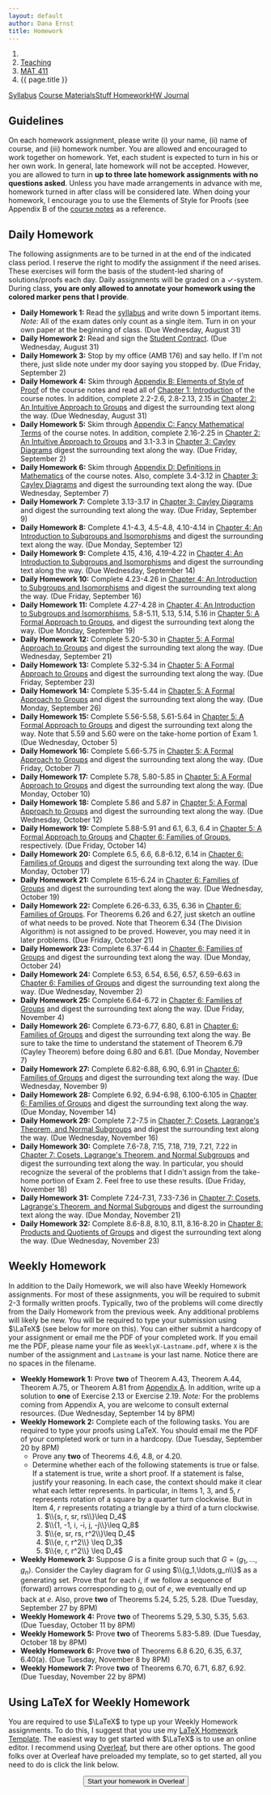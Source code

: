 ```yaml
---
layout: default
author: Dana Ernst
title: Homework
---
```


<ol class="breadcrumb">
  <li><a href="/"><i class="fa fa-home"></i></a></li>
  <li><a href="/teaching/">Teaching</a></li>
  <li><a href="/teaching/mat411f16">MAT 411</a></li>
  <li class="active">{{ page.title }}</li>
</ol>

<div class="row">
<div class="col-xs-12">
<div class="btn-group btn-group-justified">
<a class="btn btn-default btn-success" href="{{site.baseurl}}/teaching/mat411f16/syllabus/">Syllabus</a>
<a class="btn btn-default btn-primary" href="{{site.baseurl}}/teaching/mat411f16/materials/">
<span class="hidden-xs">Course Materials</span><span class="visible-xs">Stuff</span>
</a>
<a class="btn btn-default btn-warning" href="{{site.baseurl}}/teaching/mat411f16/homework/">
<span class="hidden-xs">Homework</span><span class="visible-xs">HW</span>
</a>
<a class="btn btn-default btn-info" href="{{site.baseurl}}/teaching/mat411f16/journal/">Journal</a>
</div>
</div>
</div>

## Guidelines ##
On each homework assignment, please write (i) your name, (ii) name of course, and (iii) homework number. You are allowed and encouraged to work together on homework. Yet, each student is expected to turn in his or her own work. In general, late homework will not be accepted. However, you are allowed to turn in **up to three late homework assignments with no questions asked**. Unless you have made arrangements in advance with me, homework turned in after class will be considered late. When doing your homework, I encourage you to use the Elements of Style for Proofs (see Appendix B of the [course notes]({{site.baseurl}}/teaching/mat411f16/materials/) as a reference.

## Daily Homework ##
The following assignments are to be turned in at the end of the indicated class period.  I reserve the right to modify the assignment if the need arises.  These exercises will form the basis of the student-led sharing of solutions/proofs each day.  Daily assignments will be graded on a $\checkmark$-system.  During class, **you are only allowed to annotate your homework using the colored marker pens that I provide**.

- **Daily Homework 1:** Read the [syllabus]({{site.baseurl}}/teaching/mat411f16/syllabus/) and write down 5 important items.  *Note:*  All of the exam dates only count as a single item.  Turn in on your own paper at the beginning of class. (Due Wednesday, August 31)
- **Daily Homework 2:** Read and sign the [Student Contract]({{site.baseurl}}/teaching/StudentContract.pdf). (Due Wednesday, August 31)
- **Daily Homework 3:** Stop by my office (AMB 176) and say hello. If I'm not there, just slide note under my door saying you stopped by. (Due Friday, September 2)
- **Daily Homework 4:** Skim through [Appendix B: Elements of Style of Proof]({{site.baseurl}}/teaching/mat411f16/ElementsOfStyle.pdf) of the course notes and read all of [Chapter 1: Introduction]({{site.baseurl}}/teaching/mat411f16/Introduction.pdf) of the course notes.  In addition, complete 2.2-2.6, 2.8-2.13, 2.15 in [Chapter 2: An Intuitive Approach to Groups]({{site.baseurl}}/teaching/mat411f16/IntuitiveGroups.pdf) and digest the surrounding text along the way. (Due Wednesday, August 31)
- **Daily Homework 5:** Skim through [Appendix C: Fancy Mathematical Terms]({{site.baseurl}}/teaching/mat411f16/FancyMathematicalTerms.pdf) of the course notes. In addition, complete 2.16-2.25 in [Chapter 2: An Intuitive Approach to Groups]({{site.baseurl}}/teaching/mat411f16/IntuitiveGroups.pdf) and 3.1-3.3 in [Chapter 3: Cayley Diagrams]({{site.baseurl}}/teaching/mat411f16/CayleyDiagrams.pdf) digest the surrounding text along the way. (Due Friday, September 2)
- **Daily Homework 6:** Skim through [Appendix D: Definitions in Mathematics]({{site.baseurl}}/teaching/mat411f16/Definitions.pdf) of the course notes. Also, complete 3.4-3.12 in [Chapter 3: Cayley Diagrams]({{site.baseurl}}/teaching/mat411f16/CayleyDiagrams.pdf) and digest the surrounding text along the way. (Due Wednesday, September 7)
- **Daily Homework 7:** Complete 3.13-3.17 in [Chapter 3: Cayley Diagrams]({{site.baseurl}}/teaching/mat411f16/CayleyDiagrams.pdf) and digest the surrounding text along the way. (Due Friday, September 9)
- **Daily Homework 8:** Complete 4.1-4.3, 4.5-4.8, 4.10-4.14 in [Chapter 4: An Introduction to Subgroups and Isomorphisms]({{site.baseurl}}/teaching/mat411f16/IntroSubgroupsIsomorphisms.pdf) and digest the surrounding text along the way. (Due Monday, September 12)
- **Daily Homework 9:** Complete 4.15, 4.16, 4.19-4.22 in [Chapter 4: An Introduction to Subgroups and Isomorphisms]({{site.baseurl}}/teaching/mat411f16/IntroSubgroupsIsomorphisms.pdf) and digest the surrounding text along the way. (Due Wednesday, September 14)
- **Daily Homework 10:** Complete 4.23-4.26 in [Chapter 4: An Introduction to Subgroups and Isomorphisms]({{site.baseurl}}/teaching/mat411f16/IntroSubgroupsIsomorphisms.pdf) and digest the surrounding text along the way. (Due Friday, September 16)
- **Daily Homework 11:** Complete 4.27-4.28 in [Chapter 4: An Introduction to Subgroups and Isomorphisms]({{site.baseurl}}/teaching/mat411f16/IntroSubgroupsIsomorphisms.pdf), 5.8-5.11, 5.13, 5.14, 5.16 in [Chapter 5: A Formal Approach to Groups]({{site.baseurl}}/teaching/mat411f16/FormalGroups.pdf), and digest the surrounding text along the way. (Due Monday, September 19)
- **Daily Homework 12:** Complete 5.20-5.30 in [Chapter 5: A Formal Approach to Groups]({{site.baseurl}}/teaching/mat411f16/FormalGroups.pdf) and digest the surrounding text along the way. (Due Wednesday, September 21)
- **Daily Homework 13:** Complete 5.32-5.34 in [Chapter 5: A Formal Approach to Groups]({{site.baseurl}}/teaching/mat411f16/FormalGroups.pdf) and digest the surrounding text along the way. (Due Friday, September 23)
- **Daily Homework 14:** Complete 5.35-5.44 in [Chapter 5: A Formal Approach to Groups]({{site.baseurl}}/teaching/mat411f16/FormalGroups.pdf) and digest the surrounding text along the way. (Due Monday, September 26)
- **Daily Homework 15:** Complete 5.56-5.58, 5.61-5.64 in [Chapter 5: A Formal Approach to Groups]({{site.baseurl}}/teaching/mat411f16/FormalGroups.pdf) and digest the surrounding text along the way. Note that 5.59 and 5.60 were on the take-home portion of Exam 1. (Due Wednesday, October 5)
- **Daily Homework 16:** Complete 5.66-5.75 in [Chapter 5: A Formal Approach to Groups]({{site.baseurl}}/teaching/mat411f16/FormalGroups.pdf) and digest the surrounding text along the way. (Due Friday, October 7)
- **Daily Homework 17:** Complete 5.78, 5.80-5.85 in [Chapter 5: A Formal Approach to Groups]({{site.baseurl}}/teaching/mat411f16/FormalGroups.pdf) and digest the surrounding text along the way. (Due Monday, October 10)
- **Daily Homework 18:** Complete 5.86 and 5.87 in [Chapter 5: A Formal Approach to Groups]({{site.baseurl}}/teaching/mat411f16/FormalGroups.pdf) and digest the surrounding text along the way. (Due Wednesday, October 12)
- **Daily Homework 19:** Complete 5.88-5.91 and 6.1, 6.3, 6.4 in [Chapter 5: A Formal Approach to Groups]({{site.baseurl}}/teaching/mat411f16/FormalGroups.pdf) and [Chapter 6: Families of Groups]({{site.baseurl}}/teaching/mat411f16/Families.pdf), respectively. (Due Friday, October 14)
- **Daily Homework 20:** Complete 6.5, 6.6, 6.8-6.12, 6.14 in [Chapter 6: Families of Groups]({{site.baseurl}}/teaching/mat411f16/Families.pdf) and digest the surrounding text along the way. (Due Monday, October 17)
- **Daily Homework 21:** Complete 6.15-6.24 in [Chapter 6: Families of Groups]({{site.baseurl}}/teaching/mat411f16/Families.pdf) and digest the surrounding text along the way. (Due Wednesday, October 19)
- **Daily Homework 22:** Complete 6.26-6.33, 6.35, 6.36 in [Chapter 6: Families of Groups]({{site.baseurl}}/teaching/mat411f16/Families.pdf). For Theorems 6.26 and 6.27, just sketch an outline of what needs to be proved. Note that Theorem 6.34 (The Division Algorithm) is not assigned to be proved. However, you may need it in later problems. (Due Friday, October 21)
- **Daily Homework 23:** Complete 6.37-6.44 in [Chapter 6: Families of Groups]({{site.baseurl}}/teaching/mat411f16/Families.pdf) and digest the surrounding text along the way. (Due Monday, October 24)
- **Daily Homework 24:** Complete 6.53, 6.54, 6.56, 6.57, 6.59-6.63 in [Chapter 6: Families of Groups]({{site.baseurl}}/teaching/mat411f16/Families.pdf) and digest the surrounding text along the way. (Due Wednesday, November 2)
- **Daily Homework 25:** Complete 6.64-6.72 in [Chapter 6: Families of Groups]({{site.baseurl}}/teaching/mat411f16/Families.pdf) and digest the surrounding text along the way. (Due Friday, November 4)
- **Daily Homework 26:** Complete 6.73-6.77, 6.80, 6.81 in [Chapter 6: Families of Groups]({{site.baseurl}}/teaching/mat411f16/Families.pdf) and digest the surrounding text along the way. Be sure to take the time to understand the statement of Theorem 6.79 (Cayley Theorem) before doing 6.80 and 6.81. (Due Monday, November 7)
- **Daily Homework 27:** Complete 6.82-6.88, 6.90, 6.91 in [Chapter 6: Families of Groups]({{site.baseurl}}/teaching/mat411f16/Families.pdf) and digest the surrounding text along the way. (Due Wednesday, November 9)
- **Daily Homework 28:** Complete 6.92, 6.94-6.98, 6.100-6.105 in [Chapter 6: Families of Groups]({{site.baseurl}}/teaching/mat411f16/Families.pdf) and digest the surrounding text along the way. (Due Monday, November 14)
- **Daily Homework 29:** Complete 7.2-7.5 in [Chapter 7: Cosets, Lagrange's Theorem, and Normal Subgroups]({{site.baseurl}}/teaching/mat411f16/CosetsLagrangeNormal.pdf) and digest the surrounding text along the way. (Due Wednesday, November 16)
- **Daily Homework 30:** Complete 7.6-7.8, 7.15, 7.18, 7.19, 7.21, 7.22 in [Chapter 7: Cosets, Lagrange's Theorem, and Normal Subgroups]({{site.baseurl}}/teaching/mat411f16/CosetsLagrangeNormal.pdf) and digest the surrounding text along the way. In particular, you should recognize the several of the problems that I didn't assign from the take-home portion of Exam 2. Feel free to use these results. (Due Friday, November 18)
- **Daily Homework 31:** Complete 7.24-7.31, 7.33-7.36 in [Chapter 7: Cosets, Lagrange's Theorem, and Normal Subgroups]({{site.baseurl}}/teaching/mat411f16/CosetsLagrangeNormal.pdf) and digest the surrounding text along the way.  (Due Monday, November 21)
- **Daily Homework 32:** Complete 8.6-8.8, 8.10, 8.11, 8.16-8.20 in [Chapter 8: Products and Quotients of Groups]({{site.baseurl}}/teaching/mat411f16/ProductsQuotients.pdf) and digest the surrounding text along the way.  (Due Wednesday, November 23)

<!--
- **Daily Homework 27:** Complete 7.2-7.8, 7.15 in [Chapter 7: Cosets, Lagrange's Theorem, and Normal Subgroups]({{site.baseurl}}/teaching/mat411f16/CosetsLagrangeNormal.pdf) and along the way read through 7.9-7.14 (these should look familiar from the take-home portion of Exam 2). (Due Monday, April 11)
- **Daily Homework 28:** I've fixed part (d) of Theorem 7.8, which I'd like you to try again. In addition, complete 7.18, 7.19, 7.21, 7.22 in [Chapter 7: Cosets, Lagrange's Theorem, and Normal Subgroups]({{site.baseurl}}/teaching/mat411f16/CosetsLagrangeNormal.pdf) and digest the surrounding text along the way. Also, be sure to look at 7.17 (which should look familiar from the take-home portion of Exam 2). (Due Wednesday, April 13)
- **Daily Homework 29:** Complete 7.24-7.31 in [Chapter 7: Cosets, Lagrange's Theorem, and Normal Subgroups]({{site.baseurl}}/teaching/mat411f16/CosetsLagrangeNormal.pdf) and digest the surrounding text along the way. In addition, skim the rest of Chapter 7. (Due Friday, April 15)
- **Daily Homework 30:** Complete 8.6-8.8, 8.10, 8.11, 8.13, 8.15-8.18 in [Chapter 8: Products and Quotients of Groups]({{site.baseurl}}/teaching/mat411f16/ProductsQuotients.pdf) and digest the surrounding text along the way. In addition, read and digest 8.1-8.5, 8.9, 8.12, and 8.14. (Due Monday, April 18)
- **Daily Homework 31:** Complete 8.19-8.22, 8.25 in [Chapter 8: Products and Quotients of Groups]({{site.baseurl}}/teaching/mat411f16/ProductsQuotients.pdf) and digest the surrounding text along the way. (Due Wednesday, April 20)
- **Daily Homework 32:** Complete 9.9, 9.10, 9.14-9.18, 9.21-9.23 in [Chapter 9: Homomorphisms and the Isomorphism Theorems]({{site.baseurl}}/teaching/mat411f16/Homomorphisms.pdf) and digest the surrounding text along the way. (Due Friday, April 29)
- **Daily Homework 33:** Complete 10.6-10.11, 10.15-10.18, 10.20, 10.25, 10.27 in [Chapter 10: An Introduction to Rings]({{site.baseurl}}/teaching/mat411f16/Rings.pdf) and digest the surrounding text along the way. There are a few theorems that I did not assign you to prove.  You should make sure you understand these and you are welcome to use them for later exercises. (Due Monday, May 2)
- **Daily Homework 34:** Complete 10.31, 10.37-10.39, 10.42, 10.44, 10.48, 10.49 in [Chapter 10: An Introduction to Rings]({{site.baseurl}}/teaching/mat411f16/Rings.pdf) and digest the surrounding text along the way. There are a few theorems that I did not assign you to prove.  You should make sure you understand these and you are welcome to use them for later exercises. (Due Wednesday, May 4) -->

## Weekly Homework ##
In addition to the Daily Homework, we will also have Weekly Homework assignments.  For most of these assignments, you will be required to submit 2-3 formally written proofs.  Typically, two of the problems will come directly from the Daily Homework from the previous week.  Any additional problems will likely be new.  You will be required to type your submission using $\LaTeX$ (see below for more on this).  You can either submit a hardcopy of your assignment or email me the PDF of your completed work. If you email me the PDF, please name your file as <code>WeeklyX-Lastname.pdf</code>, where <code>X</code> is the number of the assignment and <code>Lastname</code> is your last name.  Notice there are no spaces in the filename.

- **Weekly Homework 1:** Prove **two** of Theorem A.43, Theorem A.44, Theorem A.75, or Theorem A.81 from [Appendix A]({{site.baseurl}}/teaching/mat411f16/Prerequisites.pdf). In addition, write up a solution to **one** of Exercise 2.13 or Exercise 2.19.  *Note:* For the problems coming from Appendix A, you are welcome to consult external resources. (Due Wednesday, September 14 by 8PM)
- **Weekly Homework 2:** Complete each of the following tasks. You are required to type your proofs using LaTeX.  You should email me the PDF of your completed work or turn in a hardcopy. (Due Tuesday, September 20 by 8PM)
  - Prove any **two** of Theorems 4.6, 4.8, or 4.20.
  - Determine whether each of the following statements is true or false. If a statement is true, write a short proof. If a statement is false, justify your reasoning. In each case, the context should make it clear what each letter represents. In particular, in Items 1, 3, and 5, $r$ represents rotation of a square by a quarter turn clockwise. But in Item 4, $r$ represents rotating a triangle by a third of a turn clockwise.
      1. $\\{s, r, sr, rs\\}\leq D_4$
      2. $\\{1, -1, i, -i, j, -j\\}\leq Q_8$
      3. $\\{e, sr, rs, r^2\\}\leq D_4$
      4. $\\{e, r, r^2\\} \leq D_3$
      5. $\\{e, r, r^2\\} \leq D_4$
- **Weekly Homework 3:** Suppose $G$ is a finite group such that $G=\langle g_1,\ldots, g_n\rangle$.  Consider the Cayley diagram for $G$ using $\\{g_1,\ldots,g_n\\}$ as a generating set.  Prove that for each $i$, if we follow a sequence of (forward) arrows corresponding to $g_i$ out of $e$, we eventually end up back at $e$. Also, prove **two** of Theorems 5.24, 5.25, 5.28.  (Due Tuesday, September 27 by 8PM)
- **Weekly Homework 4:**  Prove **two** of Theorems 5.29, 5.30, 5.35, 5.63. (Due Tuesday, October 11 by 8PM)
- **Weekly Homework 5:**  Prove **two** of Theorems 5.83-5.89. (Due Tuesday, October 18 by 8PM)
- **Weekly Homework 6:**  Prove **two** of Theorems 6.8 6.20, 6.35, 6.37, 6.40(a). (Due Tuesday, November 8 by 8PM)
- **Weekly Homework 7:**  Prove **two** of Theorems 6.70, 6.71, 6.87, 6.92. (Due Tuesday, November 22 by 8PM)

<!-- - **Weekly Homework 1:** Prove **two** of Theorem A.43, Theorem A.44, Theorem A.75, or Theorem A.81 from [Appendix A]({{site.baseurl}}/teaching/mat411f16/Prerequisites.pdf). In addition, write up a solution to **one** of Exercise 2.13 or Exercise 2.19.  *Note:* For the problems coming from Appendix A, you are welcome to consult external resources. (Due Tuesday, February 2 by 8PM)
- **Weekly Homework 2:** Complete each of the following tasks. You are required to type your proofs using LaTeX.  You should email me the PDF of your completed work or turn in a hardcopy. (Due Tuesday, February 9 by 8PM)
  - Prove any **two** of Theorems 4.6, 4.8, or 4.20.
  - Determine whether each of the following statements is true or false. If a statement is true, write a short proof. If a statement is false, justify your reasoning. In each case, the context should make it clear what each letter represents. In particular, in Items 1, 3, and 5, $r$ represents rotation of a square by a quarter turn clockwise. But in Item 4, $r$ represents rotating a triangle by a third of a turn clockwise.
      1. $\\{s, r, sr, rs\\}\leq D_4$
      2. $\\{1, -1, i, -i, j, -j\\}\leq Q_8$
      3. $\\{e, sr, rs, r^2\\}\leq D_4$
      4. $\\{e, r, r^2\\} \leq D_3$
      5. $\\{e, r, r^2\\} \leq D_4$
  - Suppose $G$ is a finite group such that $G=\langle g_1,\ldots, g_n\rangle$.  Consider the Cayley diagram for $G$ using $\\{g_1,\ldots,g_n\\}$ as a generating set.  Prove that for each $i$, if we follow a sequence of (forward) arrows corresponding to $g_i$ out of $e$, we eventually end up back at $e$.
- **Weekly Homework 3:** Prove **two** of Theorems 5.24, 5.25, 5.28. (Due Tuesday, February 16 by 8PM)
- **Weekly Homework 4:** Prove **two** of Theorems 5.63, 5.83, 5.84, 5.86, 5.87, 5.89, 5.90.  In addition, prove that if $\phi:G_1\to G_2$ is a function between two groups that satisfies the homomorphic property (which may or may not be 1-1 or onto), then the set $K=\\{g\in G_1\mid \phi(g)=e_2\\}$ (where $e_2$ is the identity of $G_2$) is a subgroup of $G_1$.  (Due Tuesday, March 8 by 8PM)
- **Weekly Homework 5:** Prove **two** of Theorems 6.7, 6.8(a), 6.8(b), 6.20, 6.21, 6.23.  In addition, prove that if $\phi:G_1\to G_2$ and $K$ are as in Weekly Homework 4, then $\phi$ is 1-1 iff $K=\\{e_1\\}$ (where $e_1$ is the identity of $G_1$).  (Due Tuesday, March 22 by 8PM)
- **Weekly Homework 6:** Prove **two** of Theorems 6.64, 6.71, 6.87 (both parts), 6.92. (Due Tuesday, April 12 by 8PM)
- **Weekly Homework 7:** Prove **two** of Theorems 6.100, 7.18, 7.29, 7.31. (Due Tuesday, April 19 by 8PM) -->

## Using LaTeX for Weekly Homework ##
You are required to use $\LaTeX$ to type up your Weekly Homework assignments.  To do this, I suggest that you use my [LaTeX Homework Template](https://github.com/dcernst/MiscTeachingMaterials/blob/master/HWTemplate.tex).  The easiest way to get started with $\LaTeX$ is to use an online editor.  I recommend using [Overleaf](https://overleaf.com), but there are other options.  The good folks over at Overleaf have preloaded my template, so to get started, all you need to do is click the link below.

<center>
<form action="https://www.writelatex.com/docs" method="POST">
    <input type="hidden" name="template" value="danaernst-weekly_homework_x">
    <input type="submit" class="wl-submit" value="Start your homework in Overleaf">
  </form>
</center>

<br>
